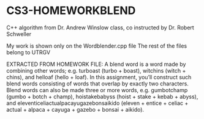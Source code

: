 # CS3-HOMEWORKBLEND
C++ algorithm from Dr. Andrew Winslow class, co instructed by Dr. Robert Schweller

My work is shown only on the Wordblender.cpp file
The rest of the files belong to UTRGV



EXTRACTED FROM HOMEWORK FILE:
A blend word is a word made by combining other words; e.g. turboast (turbo + boast), witchins (witch + chins), and helloaf (hello + loaf). In this assignment, you’ll construct such blend words consisting of words that overlap by exactly two characters. Blend words can also be made three or more words, e.g. gumbotchamp (gumbo + botch + champ), hoistakebabyss (hoist + stake + kebab + abyss), and eleventiceliactualpacayugazebonsaikido (eleven + entice + celiac + actual + alpaca + cayuga + gazebo + bonsai + aikido).
